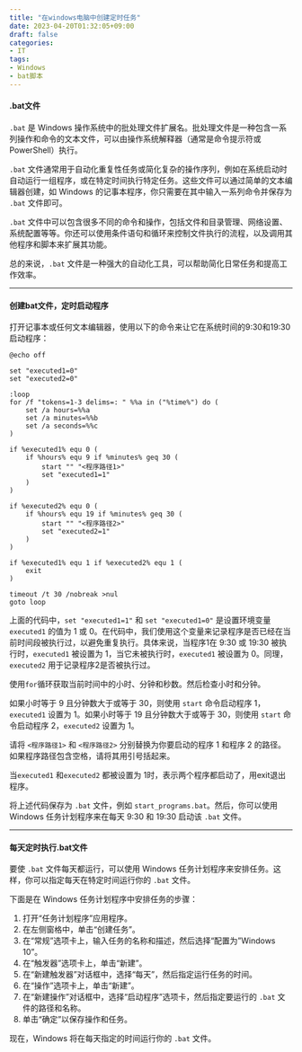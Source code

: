 ```yaml
---
title: "在windows电脑中创建定时任务"
date: 2023-04-20T01:32:05+09:00
draft: false
categories:
- IT
tags:
- Windows
- bat脚本
---
```




#### .bat文件

`.bat` 是 Windows 操作系统中的批处理文件扩展名。批处理文件是一种包含一系列操作和命令的文本文件，可以由操作系统解释器（通常是命令提示符或 PowerShell）执行。

`.bat` 文件通常用于自动化重复性任务或简化复杂的操作序列，例如在系统启动时自动运行一组程序，或在特定时间执行特定任务。这些文件可以通过简单的文本编辑器创建，如 Windows 的记事本程序，你只需要在其中输入一系列命令并保存为 `.bat` 文件即可。

`.bat` 文件中可以包含很多不同的命令和操作，包括文件和目录管理、网络设置、系统配置等等。你还可以使用条件语句和循环来控制文件执行的流程，以及调用其他程序和脚本来扩展其功能。

总的来说，`.bat` 文件是一种强大的自动化工具，可以帮助简化日常任务和提高工作效率。



---

#### 创建bat文件，定时启动程序

打开记事本或任何文本编辑器，使用以下的命令来让它在系统时间的9:30和19:30启动程序：

```shell
@echo off

set "executed1=0"
set "executed2=0"

:loop
for /f "tokens=1-3 delims=: " %%a in ("%time%") do (
    set /a hours=%%a
    set /a minutes=%%b
    set /a seconds=%%c
)

if %executed1% equ 0 (
    if %hours% equ 9 if %minutes% geq 30 (
        start "" "<程序路径1>"
        set "executed1=1"
    )
)

if %executed2% equ 0 (
    if %hours% equ 19 if %minutes% geq 30 (
        start "" "<程序路径2>"
        set "executed2=1"
    )
)

if %executed1% equ 1 if %executed2% equ 1 (
    exit
)

timeout /t 30 /nobreak >nul
goto loop

```

上面的代码中，`set "executed1=1"` 和 `set "executed1=0"` 是设置环境变量 `executed1` 的值为 1 或 0。在代码中，我们使用这个变量来记录程序是否已经在当前时间段被执行过，以避免重复执行。具体来说，当程序1在 9:30 或 19:30 被执行时，`executed1` 被设置为 1，当它未被执行时，`executed1` 被设置为 0。同理，`executed2` 用于记录程序2是否被执行过。

使用`for`循环获取当前时间中的小时、分钟和秒数。然后检查小时和分钟。

如果小时等于 9 且分钟数大于或等于 30，则使用 `start` 命令启动程序 1，`executed1` 设置为 1。如果小时等于 19 且分钟数大于或等于 30，则使用 `start` 命令启动程序 2，`executed2` 设置为 1。

请将 `<程序路径1>` 和 `<程序路径2>` 分别替换为你要启动的程序 1 和程序 2 的路径。如果程序路径包含空格，请将其用引号括起来。

当`executed1` 和`executed2` 都被设置为 1时，表示两个程序都启动了，用exit退出程序。

将上述代码保存为 `.bat` 文件，例如 `start_programs.bat`。然后，你可以使用 Windows 任务计划程序来在每天 9:30 和 19:30 启动该 `.bat` 文件。



---

#### 每天定时执行.bat文件

要使 `.bat` 文件每天都运行，可以使用 Windows 任务计划程序来安排任务。这样，你可以指定每天在特定时间运行你的 `.bat` 文件。

下面是在 Windows 任务计划程序中安排任务的步骤：

1. 打开“任务计划程序”应用程序。
2. 在左侧窗格中，单击“创建任务”。
3. 在“常规”选项卡上，输入任务的名称和描述，然后选择“配置为”Windows 10”。
4. 在“触发器”选项卡上，单击“新建”。
5. 在“新建触发器”对话框中，选择“每天”，然后指定运行任务的时间。
6. 在“操作”选项卡上，单击“新建”。
7. 在“新建操作”对话框中，选择“启动程序”选项卡，然后指定要运行的 `.bat` 文件的路径和名称。
8. 单击“确定”以保存操作和任务。

现在，Windows 将在每天指定的时间运行你的 `.bat` 文件。
